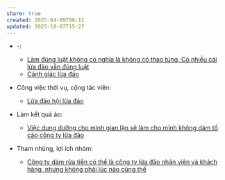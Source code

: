 ```yaml
---
share: true
created: 2025-04-09T00:11
updated: 2025-10-07T15:27
---
```

- \-: 
    - [Làm đúng luật không có nghĩa là không có thao túng. Có nhiều cái lừa đảo vẫn đúng luật](../%C4%90%E1%BA%A1o%20%C4%91%E1%BB%A9c,%20ph%C3%A1p%20lu%E1%BA%ADt/Lu%E1%BA%ADt,%20nh%C3%A0%20n%C6%B0%E1%BB%9Bc/L%C3%A0m%20%C4%91%C3%BAng%20lu%E1%BA%ADt%20kh%C3%B4ng%20c%C3%B3%20ngh%C4%A9a%20l%C3%A0%20kh%C3%B4ng%20c%C3%B3%20thao%20t%C3%BAng.%20C%C3%B3%20nhi%E1%BB%81u%20c%C3%A1i%20l%E1%BB%ABa%20%C4%91%E1%BA%A3o%20v%E1%BA%ABn%20%C4%91%C3%BAng%20lu%E1%BA%ADt.md)
    - [Cảnh giác lừa đảo](../../%F0%9F%93%9CT%C3%A0i%20nguy%C3%AAn/C%E1%BA%A3nh%20gi%C3%A1c%20l%E1%BB%ABa%20%C4%91%E1%BA%A3o/index.md)

- Công việc thời vụ, cộng tác viên: 
    - [Lừa đảo hội lừa đảo](../../%F0%9F%93%9CT%C3%A0i%20nguy%C3%AAn/%C3%9D%20t%C6%B0%E1%BB%9Fng%20ki%E1%BA%BFm%20ti%E1%BB%81n/%C3%9D%20t%C6%B0%E1%BB%9Fng/C%C3%B4ng%20vi%E1%BB%87c%20th%E1%BB%9Di%20v%E1%BB%A5,%20c%E1%BB%99ng%20t%C3%A1c%20vi%C3%AAn/L%E1%BB%ABa%20%C4%91%E1%BA%A3o%20h%E1%BB%99i%20l%E1%BB%ABa%20%C4%91%E1%BA%A3o.md)

- Làm kết quả ảo: 
    - [Việc dung dưỡng cho mình gian lận sẽ làm cho mình không dám tố cáo công ty lừa đảo](../Ki%E1%BA%BFm%20ti%E1%BB%81n/L%C3%A0m%20thu%C3%AA/L%C3%A0m%20k%E1%BA%BFt%20qu%E1%BA%A3%20%E1%BA%A3o/Vi%E1%BB%87c%20dung%20d%C6%B0%E1%BB%A1ng%20cho%20m%C3%ACnh%20gian%20l%E1%BA%ADn%20s%E1%BA%BD%20l%C3%A0m%20cho%20m%C3%ACnh%20kh%C3%B4ng%20d%C3%A1m%20t%E1%BB%91%20c%C3%A1o%20c%C3%B4ng%20ty%20l%E1%BB%ABa%20%C4%91%E1%BA%A3o.md)

- Tham nhũng, lợi ích nhóm: 
    - [Công ty dám rửa tiền có thể là công ty lừa đảo nhân viên và khách hàng, nhưng không phải lúc nào cũng thế](../Ki%E1%BA%BFm%20ti%E1%BB%81n/L%E1%BB%ABa%20%C4%91%E1%BA%A3o,%20ph%E1%BA%A1m%20t%E1%BB%99i,%20thao%20t%C3%BAng,%20tham%20nh%C5%A9ng/Tham%20nh%C5%A9ng,%20l%E1%BB%A3i%20%C3%ADch%20nh%C3%B3m/C%C3%B4ng%20ty%20d%C3%A1m%20r%E1%BB%ADa%20ti%E1%BB%81n%20c%C3%B3%20th%E1%BB%83%20l%C3%A0%20c%C3%B4ng%20ty%20l%E1%BB%ABa%20%C4%91%E1%BA%A3o%20nh%C3%A2n%20vi%C3%AAn%20v%C3%A0%20kh%C3%A1ch%20h%C3%A0ng,%20nh%C6%B0ng%20kh%C3%B4ng%20ph%E1%BA%A3i%20l%C3%BAc%20n%C3%A0o%20c%C5%A9ng%20th%E1%BA%BF.md)


